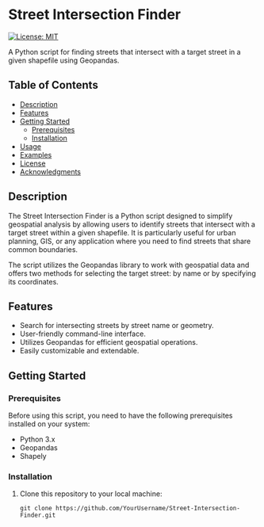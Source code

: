 # Street Intersection Finder

[![License: MIT](https://img.shields.io/badge/License-MIT-yellow.svg)](https://opensource.org/licenses/MIT)

A Python script for finding streets that intersect with a target street in a given shapefile using Geopandas.

## Table of Contents

- [Description](#description)
- [Features](#features)
- [Getting Started](#getting-started)
  - [Prerequisites](#prerequisites)
  - [Installation](#installation)
- [Usage](#usage)
- [Examples](#examples)
- [License](#license)
- [Acknowledgments](#acknowledgments)

## Description

The Street Intersection Finder is a Python script designed to simplify geospatial analysis by allowing users to identify streets that intersect with a target street within a given shapefile. It is particularly useful for urban planning, GIS, or any application where you need to find streets that share common boundaries.

The script utilizes the Geopandas library to work with geospatial data and offers two methods for selecting the target street: by name or by specifying its coordinates.

## Features

- Search for intersecting streets by street name or geometry.
- User-friendly command-line interface.
- Utilizes Geopandas for efficient geospatial operations.
- Easily customizable and extendable.

## Getting Started

### Prerequisites

Before using this script, you need to have the following prerequisites installed on your system:

- Python 3.x
- Geopandas
- Shapely

### Installation

1. Clone this repository to your local machine:

   ```shell
   git clone https://github.com/YourUsername/Street-Intersection-Finder.git

